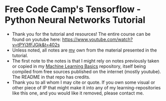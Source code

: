# Free Code Camp's Tensorflow - Python Neural Networks Tutorial

- Thank you for the tutorial and resources! The entire course can be found on youtube here: https://www.youtube.com/watch?v=tPYj3fFJGjk&t=402s
- Unless noted, all notes are <a href="https://www.github.com/stall84">my</a> own from the material presented in the tutorial.
- The first note to the notes is that I might rely on notes previously taken or copied in my <a href="https://github.com/stall84/machine-learning-basics-notes.git">Machine Learning Basics</a> repository, itself being compiled from free sources published on the internet (mostly youtube). The README in that repo has credits.
- Thank you to all whom I may cite or quote. If you own some visual or other piece of IP that might make it into any of my learning-repositories like this one, and you would like it removed, please contact me.
